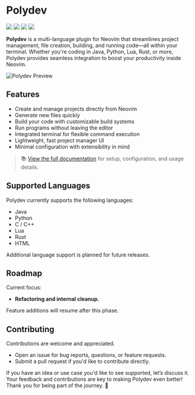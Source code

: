 # Polydev
<p align="left"> <img src="https://img.shields.io/badge/Lua-1e90ff?style=for-the-badge&logo=lua&logoColor=white" /> <img src="https://img.shields.io/badge/Neovim-0.10%2B-32c48d?style=for-the-badge&logo=neovim&logoColor=white" /> <img src="https://img.shields.io/badge/License-MIT-yellow.svg?style=for-the-badge" /> <img src="https://img.shields.io/badge/Docs-Available-blue?style=for-the-badge&logo=readthedocs&logoColor=white" /> </p>

**Polydev** is a multi-language plugin for Neovim that streamlines project management, file creation, building, and running code—all within your terminal. Whether you're coding in Java, Python, Lua, Rust, or more, Polydev provides seamless integration to boost your productivity inside Neovim.

![Polydev Preview](https://github.com/user-attachments/assets/c8e84056-5080-4ec3-ba15-30be61faaf68)

## Features

* Create and manage projects directly from Neovim
* Generate new files quickly
* Build your code with customizable build systems
* Run programs without leaving the editor
* Integrated terminal for flexible command execution
* Lightweight, fast project manager UI
* Minimal configuration with extensibility in mind

> 📚 [View the full documentation](https://darthmoomancer.github.io/Polydev/) for setup, configuration, and usage details.


## Supported Languages

Polydev currently supports the following languages:

* Java
* Python
* C / C++
* Lua
* Rust
* HTML

Additional language support is planned for future releases.


## Roadmap

Current focus:
* **Refactoring and internal cleanup.**

Feature additions will resume after this phase.


## Contributing

Contributions are welcome and appreciated.

* Open an issue for bug reports, questions, or feature requests.
* Submit a pull request if you'd like to contribute directly.

If you have an idea or use case you'd like to see supported, let’s discuss it.
Your feedback and contributions are key to making Polydev even better! Thank you for being part of the journey. 🙏
